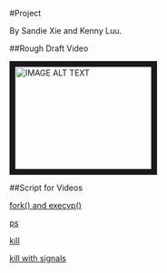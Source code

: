 #Project

By Sandie Xie and Kenny Luu.

##Rough Draft Video

<a href="https://www.youtube.com/watch?v=2neFl8x9Ahg&feature=youtu.be" target="_blank"><img src="http://img.youtube.com/vi/2neFl8x9Ahg/0.jpg" 
alt="IMAGE ALT TEXT" width="240" height="180" border="10" /></a>

##Script for Videos

[fork() and execvp()](/textbook/fork_exec_kill_signals/vid1)

[ps](/textbook/fork_exec_kill_signals/vid2)

[kill](/textbook/fork_exec_kill_signals/vid3)

[kill with signals](/textbook/fork_exec_kill_signals/vid4)


